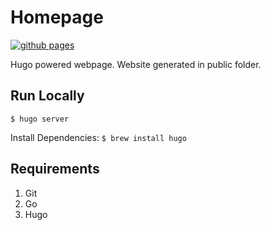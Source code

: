 Homepage
======================

[![github pages](https://github.com/iamyashrs/yashrs.github.io/actions/workflows/gh-pages.yml/badge.svg)](https://github.com/iamyashrs/yashrs.github.io/actions/workflows/gh-pages.yml)

Hugo powered webpage. 
Website generated in public folder.

Run Locally
----------

`$ hugo server`

Install Dependencies: `$ brew install hugo`

Requirements
------------
1. Git
2. Go
3. Hugo
